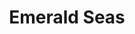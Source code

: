 ---
layout: product
product_id: 7028025360446
id: 7028025360446
title: Emerald Seas
body_html: >-
  <p>Taken on the channel between Vancouver and Victoria in the summer of
  2021.</p>

  <p>While traveling between the mainland to the island, the sunlight hitting the boat's wake created this wonderful pattern that honestly can be hung in any orientation.</p>

  <p> </p>
vendor: Connell McCarthy
product_type: Posters, Prints, & Visual Artwork
created_at: 2022-07-22T10:26:39-04:00
handle: emerald-seas
updated_at: 2022-11-23T19:56:54-05:00
published_at: 2022-07-22T10:31:48-04:00
template_suffix: ""
status: active
published_scope: global
tags: batch-06, ocean, water
admin_graphql_api_id: gid://shopify/Product/7028025360446
variants:
  - product_id: 7028025360446
    id: 39813051023422
    title: 8x10" / Full Colour
    price: "35.00"
    sku: CM-PP-B6-06-XXS-FC
    position: 1
    inventory_policy: continue
    compare_at_price: null
    fulfillment_service: manual
    inventory_management: shopify
    option1: 8x10"
    option2: Full Colour
    option3: null
    created_at: 2022-07-22T10:26:39-04:00
    updated_at: 2022-07-22T10:31:40-04:00
    taxable: true
    barcode: null
    grams: 208
    image_id: 29499602665534
    weight: 0.208
    weight_unit: kg
    inventory_item_id: 41908855406654
    inventory_quantity: 100
    old_inventory_quantity: 100
    requires_shipping: true
    admin_graphql_api_id: gid://shopify/ProductVariant/39813051023422
  - product_id: 7028025360446
    id: 39813051056190
    title: 8x10" / Black & White
    price: "35.00"
    sku: CM-PP-B6-06-XXS-FC
    position: 2
    inventory_policy: continue
    compare_at_price: null
    fulfillment_service: manual
    inventory_management: shopify
    option1: 8x10"
    option2: Black & White
    option3: null
    created_at: 2022-07-22T10:26:39-04:00
    updated_at: 2022-07-22T10:31:40-04:00
    taxable: true
    barcode: null
    grams: 208
    image_id: 29499602698302
    weight: 0.208
    weight_unit: kg
    inventory_item_id: 41908855439422
    inventory_quantity: 100
    old_inventory_quantity: 100
    requires_shipping: true
    admin_graphql_api_id: gid://shopify/ProductVariant/39813051056190
  - product_id: 7028025360446
    id: 39813051088958
    title: 8.5x11" / Full Colour
    price: "35.00"
    sku: CM-PP-B6-06-XS-FC
    position: 3
    inventory_policy: continue
    compare_at_price: null
    fulfillment_service: manual
    inventory_management: shopify
    option1: 8.5x11"
    option2: Full Colour
    option3: null
    created_at: 2022-07-22T10:26:39-04:00
    updated_at: 2022-07-22T10:31:40-04:00
    taxable: true
    barcode: null
    grams: 208
    image_id: 29499602665534
    weight: 0.208
    weight_unit: kg
    inventory_item_id: 41908855472190
    inventory_quantity: 100
    old_inventory_quantity: 100
    requires_shipping: true
    admin_graphql_api_id: gid://shopify/ProductVariant/39813051088958
  - product_id: 7028025360446
    id: 39813051121726
    title: 8.5x11" / Black & White
    price: "35.00"
    sku: CM-PP-B6-06-XS-BW
    position: 4
    inventory_policy: continue
    compare_at_price: null
    fulfillment_service: manual
    inventory_management: shopify
    option1: 8.5x11"
    option2: Black & White
    option3: null
    created_at: 2022-07-22T10:26:39-04:00
    updated_at: 2022-07-22T10:31:40-04:00
    taxable: true
    barcode: null
    grams: 208
    image_id: 29499602698302
    weight: 0.208
    weight_unit: kg
    inventory_item_id: 41908855504958
    inventory_quantity: 100
    old_inventory_quantity: 100
    requires_shipping: true
    admin_graphql_api_id: gid://shopify/ProductVariant/39813051121726
  - product_id: 7028025360446
    id: 39813051154494
    title: 13x19" / Full Colour
    price: "40.00"
    sku: CM-PP-B6-06-S-FC
    position: 5
    inventory_policy: continue
    compare_at_price: null
    fulfillment_service: manual
    inventory_management: shopify
    option1: 13x19"
    option2: Full Colour
    option3: null
    created_at: 2022-07-22T10:26:39-04:00
    updated_at: 2022-07-22T10:31:40-04:00
    taxable: true
    barcode: null
    grams: 208
    image_id: 29499602665534
    weight: 0.208
    weight_unit: kg
    inventory_item_id: 41908855537726
    inventory_quantity: 100
    old_inventory_quantity: 100
    requires_shipping: true
    admin_graphql_api_id: gid://shopify/ProductVariant/39813051154494
  - product_id: 7028025360446
    id: 39813051187262
    title: 13x19" / Black & White
    price: "40.00"
    sku: CM-PP-B6-06-S-BW
    position: 6
    inventory_policy: continue
    compare_at_price: null
    fulfillment_service: manual
    inventory_management: shopify
    option1: 13x19"
    option2: Black & White
    option3: null
    created_at: 2022-07-22T10:26:39-04:00
    updated_at: 2022-07-22T10:31:40-04:00
    taxable: true
    barcode: null
    grams: 208
    image_id: 29499602698302
    weight: 0.208
    weight_unit: kg
    inventory_item_id: 41908855570494
    inventory_quantity: 100
    old_inventory_quantity: 100
    requires_shipping: true
    admin_graphql_api_id: gid://shopify/ProductVariant/39813051187262
  - product_id: 7028025360446
    id: 39813051220030
    title: 16x20" / Full Colour
    price: "50.00"
    sku: CM-PP-B6-06-M-FC
    position: 7
    inventory_policy: continue
    compare_at_price: null
    fulfillment_service: manual
    inventory_management: shopify
    option1: 16x20"
    option2: Full Colour
    option3: null
    created_at: 2022-07-22T10:26:39-04:00
    updated_at: 2022-07-22T10:31:40-04:00
    taxable: true
    barcode: null
    grams: 208
    image_id: 29499602665534
    weight: 0.208
    weight_unit: kg
    inventory_item_id: 41908855603262
    inventory_quantity: 100
    old_inventory_quantity: 100
    requires_shipping: true
    admin_graphql_api_id: gid://shopify/ProductVariant/39813051220030
  - product_id: 7028025360446
    id: 39813051252798
    title: 16x20" / Black & White
    price: "50.00"
    sku: CM-PP-B6-06-M-BW
    position: 8
    inventory_policy: continue
    compare_at_price: null
    fulfillment_service: manual
    inventory_management: shopify
    option1: 16x20"
    option2: Black & White
    option3: null
    created_at: 2022-07-22T10:26:39-04:00
    updated_at: 2022-07-22T10:31:40-04:00
    taxable: true
    barcode: null
    grams: 208
    image_id: 29499602698302
    weight: 0.208
    weight_unit: kg
    inventory_item_id: 41908855636030
    inventory_quantity: 100
    old_inventory_quantity: 100
    requires_shipping: true
    admin_graphql_api_id: gid://shopify/ProductVariant/39813051252798
  - product_id: 7028025360446
    id: 39813051285566
    title: 20x24" / Full Colour
    price: "60.00"
    sku: CM-PP-B6-06-L-FC
    position: 9
    inventory_policy: continue
    compare_at_price: null
    fulfillment_service: manual
    inventory_management: shopify
    option1: 20x24"
    option2: Full Colour
    option3: null
    created_at: 2022-07-22T10:26:39-04:00
    updated_at: 2022-07-22T10:31:40-04:00
    taxable: true
    barcode: null
    grams: 208
    image_id: 29499602665534
    weight: 0.208
    weight_unit: kg
    inventory_item_id: 41908855668798
    inventory_quantity: 100
    old_inventory_quantity: 100
    requires_shipping: true
    admin_graphql_api_id: gid://shopify/ProductVariant/39813051285566
  - product_id: 7028025360446
    id: 39813051318334
    title: 20x24" / Black & White
    price: "60.00"
    sku: CM-PP-B6-06-L-BW
    position: 10
    inventory_policy: continue
    compare_at_price: null
    fulfillment_service: manual
    inventory_management: shopify
    option1: 20x24"
    option2: Black & White
    option3: null
    created_at: 2022-07-22T10:26:39-04:00
    updated_at: 2022-07-22T10:31:40-04:00
    taxable: true
    barcode: null
    grams: 208
    image_id: 29499602698302
    weight: 0.208
    weight_unit: kg
    inventory_item_id: 41908855701566
    inventory_quantity: 100
    old_inventory_quantity: 100
    requires_shipping: true
    admin_graphql_api_id: gid://shopify/ProductVariant/39813051318334
  - product_id: 7028025360446
    id: 39813051351102
    title: 20x30" / Full Colour
    price: "70.00"
    sku: CM-PP-B6-06-XL-FC
    position: 11
    inventory_policy: continue
    compare_at_price: null
    fulfillment_service: manual
    inventory_management: shopify
    option1: 20x30"
    option2: Full Colour
    option3: null
    created_at: 2022-07-22T10:26:39-04:00
    updated_at: 2022-07-22T10:31:40-04:00
    taxable: true
    barcode: null
    grams: 208
    image_id: 29499602665534
    weight: 0.208
    weight_unit: kg
    inventory_item_id: 41908855734334
    inventory_quantity: 100
    old_inventory_quantity: 100
    requires_shipping: true
    admin_graphql_api_id: gid://shopify/ProductVariant/39813051351102
  - product_id: 7028025360446
    id: 39813051383870
    title: 20x30" / Black & White
    price: "70.00"
    sku: CM-PP-B6-06-XL-BW
    position: 12
    inventory_policy: continue
    compare_at_price: null
    fulfillment_service: manual
    inventory_management: shopify
    option1: 20x30"
    option2: Black & White
    option3: null
    created_at: 2022-07-22T10:26:39-04:00
    updated_at: 2022-07-22T10:31:40-04:00
    taxable: true
    barcode: null
    grams: 208
    image_id: 29499602698302
    weight: 0.208
    weight_unit: kg
    inventory_item_id: 41908855767102
    inventory_quantity: 100
    old_inventory_quantity: 100
    requires_shipping: true
    admin_graphql_api_id: gid://shopify/ProductVariant/39813051383870
  - product_id: 7028025360446
    id: 39813051416638
    title: 24x36" / Full Colour
    price: "90.00"
    sku: CM-PP-B6-06-XXL-FC
    position: 13
    inventory_policy: continue
    compare_at_price: null
    fulfillment_service: manual
    inventory_management: shopify
    option1: 24x36"
    option2: Full Colour
    option3: null
    created_at: 2022-07-22T10:26:39-04:00
    updated_at: 2022-07-22T10:31:40-04:00
    taxable: true
    barcode: null
    grams: 208
    image_id: 29499602665534
    weight: 0.208
    weight_unit: kg
    inventory_item_id: 41908855799870
    inventory_quantity: 100
    old_inventory_quantity: 100
    requires_shipping: true
    admin_graphql_api_id: gid://shopify/ProductVariant/39813051416638
  - product_id: 7028025360446
    id: 39813051449406
    title: 24x36" / Black & White
    price: "90.00"
    sku: CM-PP-B6-06-XXL-BW
    position: 14
    inventory_policy: continue
    compare_at_price: null
    fulfillment_service: manual
    inventory_management: shopify
    option1: 24x36"
    option2: Black & White
    option3: null
    created_at: 2022-07-22T10:26:39-04:00
    updated_at: 2022-07-22T10:31:40-04:00
    taxable: true
    barcode: null
    grams: 208
    image_id: 29499602698302
    weight: 0.208
    weight_unit: kg
    inventory_item_id: 41908855832638
    inventory_quantity: 100
    old_inventory_quantity: 100
    requires_shipping: true
    admin_graphql_api_id: gid://shopify/ProductVariant/39813051449406
  - product_id: 7028025360446
    id: 39813051482174
    title: 30x40" / Full Colour
    price: "100.00"
    sku: CM-PP-B6-06-XXXL-FC
    position: 15
    inventory_policy: continue
    compare_at_price: null
    fulfillment_service: manual
    inventory_management: shopify
    option1: 30x40"
    option2: Full Colour
    option3: null
    created_at: 2022-07-22T10:26:39-04:00
    updated_at: 2022-07-22T10:31:40-04:00
    taxable: true
    barcode: null
    grams: 208
    image_id: 29499602665534
    weight: 0.208
    weight_unit: kg
    inventory_item_id: 41908855865406
    inventory_quantity: 100
    old_inventory_quantity: 100
    requires_shipping: true
    admin_graphql_api_id: gid://shopify/ProductVariant/39813051482174
  - product_id: 7028025360446
    id: 39813051514942
    title: 30x40" / Black & White
    price: "100.00"
    sku: CM-PP-B6-06-XXXL-BW
    position: 16
    inventory_policy: continue
    compare_at_price: null
    fulfillment_service: manual
    inventory_management: shopify
    option1: 30x40"
    option2: Black & White
    option3: null
    created_at: 2022-07-22T10:26:39-04:00
    updated_at: 2022-07-22T10:31:40-04:00
    taxable: true
    barcode: null
    grams: 208
    image_id: 29499602698302
    weight: 0.208
    weight_unit: kg
    inventory_item_id: 41908855898174
    inventory_quantity: 100
    old_inventory_quantity: 100
    requires_shipping: true
    admin_graphql_api_id: gid://shopify/ProductVariant/39813051514942
options:
  - product_id: 7028025360446
    id: 9035165728830
    name: Size
    position: 1
    values:
      - 8x10"
      - 8.5x11"
      - 13x19"
      - 16x20"
      - 20x24"
      - 20x30"
      - 24x36"
      - 30x40"
  - product_id: 7028025360446
    id: 9035165761598
    name: Color
    position: 2
    values:
      - Full Colour
      - Black & White
images:
  - product_id: 7028025360446
    id: 29499602665534
    position: 1
    created_at: 2022-07-22T10:30:00-04:00
    updated_at: 2022-07-22T10:30:07-04:00
    alt: null
    width: 1000
    height: 1500
    src: https://cdn.shopify.com/s/files/1/1624/2355/products/emerald-seas-colour.jpg?v=1658500207
    variant_ids:
      - 39813051023422
      - 39813051088958
      - 39813051154494
      - 39813051220030
      - 39813051285566
      - 39813051351102
      - 39813051416638
      - 39813051482174
    admin_graphql_api_id: gid://shopify/ProductImage/29499602665534
  - product_id: 7028025360446
    id: 29499602698302
    position: 2
    created_at: 2022-07-22T10:30:00-04:00
    updated_at: 2022-07-22T10:30:07-04:00
    alt: null
    width: 1000
    height: 1500
    src: https://cdn.shopify.com/s/files/1/1624/2355/products/emerald-seas-bw.jpg?v=1658500207
    variant_ids:
      - 39813051056190
      - 39813051121726
      - 39813051187262
      - 39813051252798
      - 39813051318334
      - 39813051383870
      - 39813051449406
      - 39813051514942
    admin_graphql_api_id: gid://shopify/ProductImage/29499602698302
  - product_id: 7028025360446
    id: 29499602731070
    position: 3
    created_at: 2022-07-22T10:30:00-04:00
    updated_at: 2022-07-22T10:30:00-04:00
    alt: null
    width: 2000
    height: 1800
    src: https://cdn.shopify.com/s/files/1/1624/2355/products/PAR_02_0001_8cd906aa-968a-4bd1-8c5b-4b6c32f2e995.png?v=1658500200
    variant_ids: []
    admin_graphql_api_id: gid://shopify/ProductImage/29499602731070
  - product_id: 7028025360446
    id: 29846602711102
    position: 4
    created_at: 2022-11-23T19:56:54-05:00
    updated_at: 2022-11-23T19:56:54-05:00
    alt: null
    width: 1574
    height: 1050
    src: https://cdn.shopify.com/s/files/1/1624/2355/products/EmeraldSeas_Colour.jpg?v=1669251414
    variant_ids: []
    admin_graphql_api_id: gid://shopify/ProductImage/29846602711102
image:
  product_id: 7028025360446
  id: 29499602665534
  position: 1
  created_at: 2022-07-22T10:30:00-04:00
  updated_at: 2022-07-22T10:30:07-04:00
  alt: null
  width: 1000
  height: 1500
  src: https://cdn.shopify.com/s/files/1/1624/2355/products/emerald-seas-colour.jpg?v=1658500207
  variant_ids:
    - 39813051023422
    - 39813051088958
    - 39813051154494
    - 39813051220030
    - 39813051285566
    - 39813051351102
    - 39813051416638
    - 39813051482174
  admin_graphql_api_id: gid://shopify/ProductImage/29499602665534

---